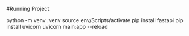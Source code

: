 #Running Project

python -m venv .venv
source env/Scripts/activate
pip install fastapi
pip install uvicorn
uvicorn main:app --reload
